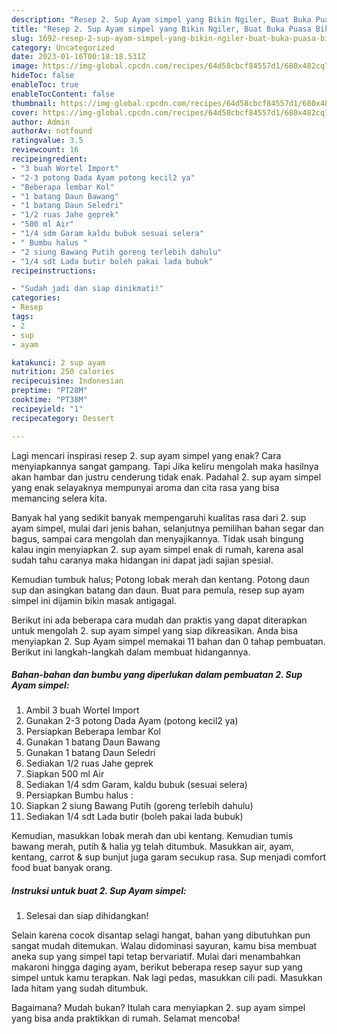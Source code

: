 ```yaml
---
description: "Resep 2. Sup Ayam simpel yang Bikin Ngiler, Buat Buka Puasa Bikin Ngiler"
title: "Resep 2. Sup Ayam simpel yang Bikin Ngiler, Buat Buka Puasa Bikin Ngiler"
slug: 1692-resep-2-sup-ayam-simpel-yang-bikin-ngiler-buat-buka-puasa-bikin-ngiler
category: Uncategorized
date: 2023-01-16T00:18:18.531Z
image: https://img-global.cpcdn.com/recipes/64d58cbcf84557d1/680x482cq70/2-sup-ayam-simpel-foto-resep-utama.jpg
hideToc: false
enableToc: true
enableTocContent: false
thumbnail: https://img-global.cpcdn.com/recipes/64d58cbcf84557d1/680x482cq70/2-sup-ayam-simpel-foto-resep-utama.jpg
cover: https://img-global.cpcdn.com/recipes/64d58cbcf84557d1/680x482cq70/2-sup-ayam-simpel-foto-resep-utama.jpg
author: Admin
authorAv: notfound
ratingvalue: 3.5
reviewcount: 16
recipeingredient:
- "3 buah Wortel Import"
- "2-3 potong Dada Ayam potong kecil2 ya"
- "Beberapa lembar Kol"
- "1 batang Daun Bawang"
- "1 batang Daun Seledri"
- "1/2 ruas Jahe geprek"
- "500 ml Air"
- "1/4 sdm Garam kaldu bubuk sesuai selera"
- " Bumbu halus "
- "2 siung Bawang Putih goreng terlebih dahulu"
- "1/4 sdt Lada butir boleh pakai lada bubuk"
recipeinstructions:

- "Sudah jadi dan siap dinikmati!"
categories:
- Resep
tags:
- 2
- sup
- ayam

katakunci: 2 sup ayam 
nutrition: 250 calories
recipecuisine: Indonesian
preptime: "PT28M"
cooktime: "PT38M"
recipeyield: "1"
recipecategory: Dessert

---
```



Lagi mencari inspirasi resep 2. sup ayam simpel yang enak? Cara menyiapkannya sangat gampang. Tapi Jika keliru mengolah maka hasilnya akan hambar dan justru cenderung tidak enak. Padahal 2. sup ayam simpel yang enak selayaknya mempunyai aroma dan cita rasa yang bisa memancing selera kita.


Banyak hal yang sedikit banyak mempengaruhi kualitas rasa dari 2. sup ayam simpel, mulai dari jenis bahan, selanjutnya pemilihan bahan segar dan bagus, sampai cara mengolah dan menyajikannya. Tidak usah bingung kalau ingin menyiapkan 2. sup ayam simpel enak di rumah, karena asal sudah tahu caranya maka hidangan ini dapat jadi sajian spesial.

Kemudian tumbuk halus; Potong lobak merah dan kentang. Potong daun sup dan asingkan batang dan daun. Buat para pemula, resep sup ayam simpel ini dijamin bikin masak antigagal.


Berikut ini ada beberapa cara mudah dan praktis yang dapat diterapkan untuk mengolah 2. sup ayam simpel yang siap dikreasikan. Anda bisa menyiapkan 2. Sup Ayam simpel memakai 11 bahan dan 0 tahap pembuatan. Berikut ini langkah-langkah dalam membuat hidangannya.

<!--inarticleads1-->

##### Bahan-bahan dan bumbu yang diperlukan dalam pembuatan 2. Sup Ayam simpel:

1. Ambil 3 buah Wortel Import
1. Gunakan 2-3 potong Dada Ayam (potong kecil2 ya)
1. Persiapkan Beberapa lembar Kol
1. Gunakan 1 batang Daun Bawang
1. Gunakan 1 batang Daun Seledri
1. Sediakan 1/2 ruas Jahe geprek
1. Siapkan 500 ml Air
1. Sediakan 1/4 sdm Garam, kaldu bubuk (sesuai selera)
1. Persiapkan  Bumbu halus :
1. Siapkan 2 siung Bawang Putih (goreng terlebih dahulu)
1. Sediakan 1/4 sdt Lada butir (boleh pakai lada bubuk)


Kemudian, masukkan lobak merah dan ubi kentang. Kemudian tumis bawang merah, putih &amp; halia yg telah ditumbuk. Masukkan air, ayam, kentang, carrot &amp; sup bunjut juga garam secukup rasa. Sup menjadi comfort food buat banyak orang. 

<!--inarticleads2-->

##### Instruksi untuk buat 2. Sup Ayam simpel:


1. Selesai dan siap dihidangkan!

Selain karena cocok disantap selagi hangat, bahan yang dibutuhkan pun sangat mudah ditemukan. Walau didominasi sayuran, kamu bisa membuat aneka sup yang simpel tapi tetap bervariatif. Mulai dari menambahkan makaroni hingga daging ayam, berikut beberapa resep sayur sup yang simpel untuk kamu terapkan. Nak lagi pedas, masukkan cili padi. Masukkan lada hitam yang sudah ditumbuk. 

Bagaimana? Mudah bukan? Itulah cara menyiapkan 2. sup ayam simpel yang bisa anda praktikkan di rumah. Selamat mencoba!
